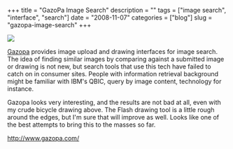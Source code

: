 +++
title = "GazoPa Image Search"
description = ""
tags = ["image search", "interface", "search"]
date = "2008-11-07"
categories = ["blog"]
slug = "gazopa-image-search"
+++



  <div class="notebook-screenshot"><a href="http://www.gazopa.com/"><img src="//media.konigi.com/notebook/gazopa-image-search.jpg" class="notebook-image" /></a></div><p><a href="http://www.gazopa.com/">Gazopa</a> provides image upload and drawing interfaces for image search. The idea of finding similar images by comparing against a submitted image or drawing is not new, but search tools that use this tech have failed to catch on in consumer sites. People with information retrieval background might be familiar with IBM's QBIC, query by image content, technology for instance. </p>
<p>Gazopa looks very interesting, and the results are not bad at all, even with my crude bicycle drawing above. The Flash drawing tool is a little rough around the edges, but I'm sure that will improve as well. Looks like one of the best attempts to bring this to the masses so far.</p>
    
  <a href="http://www.gazopa.com/">http://www.gazopa.com/</a>
